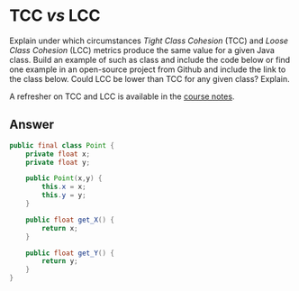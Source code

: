 # TCC *vs* LCC

Explain under which circumstances *Tight Class Cohesion* (TCC) and *Loose Class Cohesion* (LCC) metrics produce the same value for a given Java class. Build an example of such as class and include the code below or find one example in an open-source project from Github and include the link to the class below. Could LCC be lower than TCC for any given class? Explain.

A refresher on TCC and LCC is available in the [course notes](https://oscarlvp.github.io/vandv-classes/#cohesion-graph).

## Answer

```java
public final class Point {
    private float x;
    private float y;

    public Point(x,y) {
        this.x = x;
        this.y = y;
    }

    public float get_X() {
        return x;
    }

    public float get_Y() {
        return y;
    }
}
```


